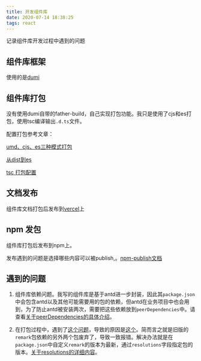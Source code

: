 ```yaml
---
title: 开发组件库
date: 2020-07-14 18:38:25
tags: react
---
```


记录组件库开发过程中遇到的问题

<!-- more -->
## 组件库框架

  使用的是[dumi](https://d.umijs.org/)

## 组件库打包

  没有使用dumi自带的father-build，自己实现打包功能。我只是使用了cjs和es打包，使用tsc编译输出`.d.ts`文件。

  配置打包参考文章：

  [umd、cjs、es三种模式打包](https://segmentfault.com/a/1190000020093455)

  [从dist到es](https://segmentfault.com/a/1190000018242549)

  [tsc 打包配置](https://www.typescriptlang.org/docs/handbook/compiler-options.html#compiler-options)

## 文档发布

  组件库文档打包后发布到[vercel](https://vercel.com/)上

## npm 发包

  组件库打包后发布到npm上。

  发布遇到的问题是选择哪些内容可以被publish,。[npm-publish文档](https://www.npmjs.cn/cli/publish/)

## 遇到的问题

  1. 组件库依赖问题。我写的组件库是基于antd进一步封装，因此其`package.json`中会包含antd以及其他可能需要用的包的依赖，但antd在业务项目中也会用到，为了防止antd被安装两次，需要把这些依赖放到`peerDependencies`中。请查看[关于peerDependencies的具体介绍](https://www.cnblogs.com/wonyun/p/9692476.html)。

  2. 在打包过程中，遇到了[这个问题](https://github.com/vfile/vfile/issues/44)，导致的原因是[这个](https://github.com/gucong3000/postcss-markdown/issues/32)。简而言之就是旧版的`remark`包依赖的另外两个包废弃了，导致一致报错。解决办法就是在`package.json`中自定义`remark`的版本为最新，通过`resolutions`字段指定包的版本。[关于resolutions的详细内容](https://classic.yarnpkg.com/en/docs/selective-version-resolutions/)。